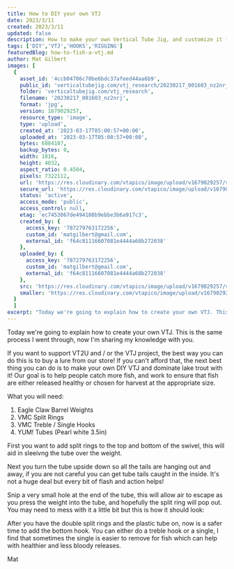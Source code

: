 ```yaml
---
title: How to DIY your own VTJ
date: 2023/3/11
created: 2023/3/11
updated: false
description: How to make your own Vertical Tube Jig, and customize it for your local fishery
tags: ['DIY','VTJ','HOOKS','RIGGING']
featuredBlog: how-to-fish-a-vtj.md
author: Mat Gilbert
images: [
  {
    asset_id: '4ccb04786c70be6bdc37afeed44aa6b9',
    public_id: 'verticaltubejig.com/vtj_research/20230217_001603_nz2nrj',
    folder: 'verticaltubejig.com/vtj_research',
    filename: '20230217_001603_nz2nrj',
    format: 'jpg',
    version: 1679029257,
    resource_type: 'image',
    type: 'upload',
    created_at: '2023-03-17T05:00:57+00:00',
    uploaded_at: '2023-03-17T05:00:57+00:00',
    bytes: 6084107,
    backup_bytes: 0,
    width: 1816,
    height: 4032,
    aspect_ratio: 0.4504,
    pixels: 7322112,
    url: 'https://res.cloudinary.com/vtapico/image/upload/v1679029257/verticaltubejig.com/vtj_research/20230217_001603_nz2nrj.jpg',
    secure_url: 'https://res.cloudinary.com/vtapico/image/upload/v1679029257/verticaltubejig.com/vtj_research/20230217_001603_nz2nrj.jpg',
    status: 'active',
    access_mode: 'public',
    access_control: null,
    etag: 'ec7453067de494108b9ebbe3b6a917c3',
    created_by: {
      access_key: '787279763172256',
      custom_id: 'matgilbert@gmail.com',
      external_id: 'f64c81116607081e4444a68b272038'
    },
    uploaded_by: {
      access_key: '787279763172256',
      custom_id: 'matgilbert@gmail.com',
      external_id: 'f64c81116607081e4444a68b272038'
    },
    src: 'https://res.cloudinary.com/vtapico/image/upload/v1679029257/verticaltubejig.com/vtj_research/20230217_001603_nz2nrj.jpg',
    smaller: 'https://res.cloudinary.com/vtapico/image/upload/v1679029257/verticaltubejig.com/vtj_research/20230217_001603_nz2nrj.jpg'
  }
  ]
excerpt: "Today we're going to explain how to create your own VTJ. This is the same process I went through, now I'm sharing my knowledge with you... "
---
```


Today we\'re going to explain how to create your own VTJ. This is the same process I went through, now I'm sharing my knowledge with you.

If you want to support VT2U and / or the VTJ project, the best way you can do this is to buy a lure from our store! If you can't afford that, the next best
thing you can do is to make your own DIY VTJ and dominate lake trout with it! Our goal is to help people catch more fish, and work to ensure that fish are
either released healthy or chosen for harvest at the appropriate size.

What you will need:

1. Eagle Claw Barrel Weights
2. VMC Split Rings
3. VMC Treble / Single Hooks
4. YUM! Tubes (Pearl white 3.5in)

First you want to add split rings to the top and bottom of the swivel, this will aid in sleeivng the tube over the weight.

Next you turn the tube upside down so all the tails are hanging out and away, if you are not careful you can get tube tails caught in the inside. It's not a huge deal but every bit of flash and action helps!

Snip a very small hole at the end of the tube, this will allow air to escape as you press the weight into the tube, and hopefully the split ring will pop out. You may need to mess with it a little bit but this is how it should look:

After you have the double split rings and the plastic tube on, now is a safer time to add the bottom hook. You can either do a treble hook or a single, I find that sometimes the single is easier to remove for fish which can
help with healthier and less bloody releases.

Mat